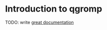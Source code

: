 # Introduction to qgromp

TODO: write [great documentation](http://jacobian.org/writing/great-documentation/what-to-write/)
